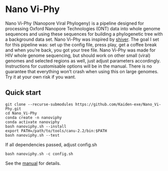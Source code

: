 # Nano Vi-Phy
Nano Vi-Phy (Nanopore Viral Phylogeny) is a pipeline designed for processing Oxford Nanopore Technologies (ONT) data into whole genome sequences and using these sequences for building a phylogenetic tree with a background data set. Nano Vi-Phy was inspired by [shiver](https://github.com/ChrisHIV/shiver). The goal I set for this pipeline was: set up the config file, press play, get a coffee break and when you’re back, you got your tree file. Nano Vi-Phy was made for HIV whole genome sequencing, but should work on other small (viral) genomes and selected regions as well, just adjust parameters accordingly. Instructions for customisable options will be in the manual. There is no guarantee that everything won’t crash when using this on large genomes. Try it at your own risk if you want.  

## Quick start
```
git clone --recurse-submodules https://github.com/Kaiden-exe/Nano_Vi-Phy.git
cd Nano_Vi-Phy
conda create -n nanoviphy
conda activate nanoviphy
bash nanoviphy.sh --install
export PATH=/path/to/tools/canu-2.2/bin:$PATH
bash nanoviphy.sh --test
```

If all dependencies passed, adjust config.sh

`bash nanoviphy.sh -c config.sh`

See the [manual](https://github.com/Kaiden-exe/Nano_Vi-Phy/blob/main/Nano_Vi-Phy_Manual.pdf) for details. 

